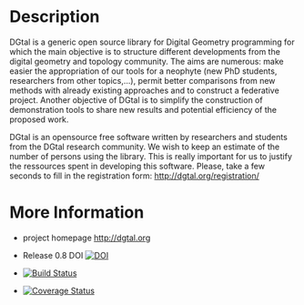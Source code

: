 Description
===========

DGtal is a generic open source library for Digital Geometry
programming for which the main objective is to structure different
developments from the digital geometry and topology community. The
aims are numerous: make easier the appropriation of our tools for a
neophyte (new PhD students, researchers from other topics,...), permit
better comparisons from new methods with already existing approaches
and to construct a federative project. Another objective of DGtal is
to simplify the construction of demonstration tools to share new
results and potential efficiency of the proposed work.

DGtal is an opensource free software written by researchers and students from the 
DGtal research community. We wish to keep an estimate of the number of persons 
using the library. This is really important for us to justify the ressources spent 
in developing this software. Please, take a few seconds to fill in the registration 
form: http://dgtal.org/registration/

More Information
================
  
* project homepage http://dgtal.org

* Release 0.8 DOI [![DOI](https://zenodo.org/badge/doi/10.5281/zenodo.11586.png)](http://dx.doi.org/10.5281/zenodo.11586)

* [![Build Status](https://travis-ci.org/DGtal-team/DGtal.svg?branch=master)](https://travis-ci.org/DGtal-team/DGtal)
* [![Coverage Status](https://img.shields.io/coveralls/DGtal-team/DGtal.svg)](https://coveralls.io/r/DGtal-team/DGtal?branch=master)
